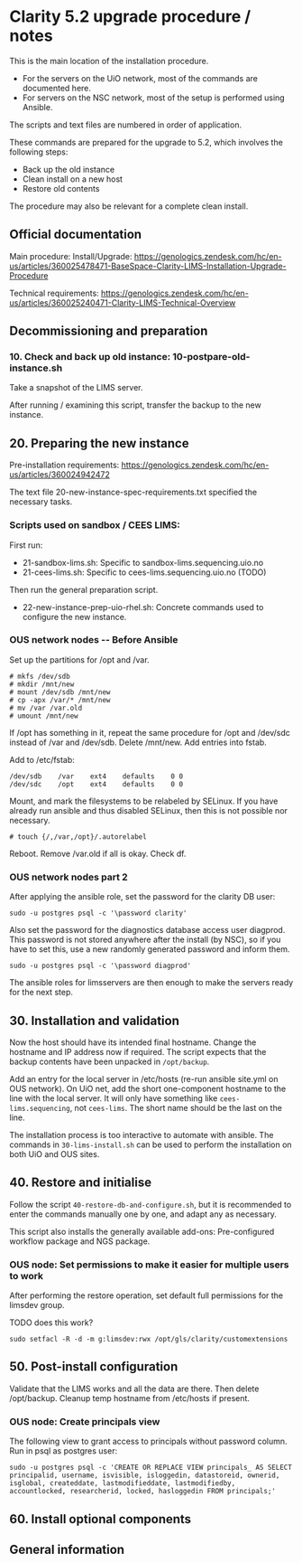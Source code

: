 # Clarity 5.2 upgrade procedure / notes

This is the main location of the installation procedure.

* For the servers on the UiO network, most of the commands are documented here.
* For servers on the NSC network, most of the setup is performed using Ansible.

The scripts and text files are numbered in order of application.

These commands are prepared for the upgrade to 5.2, which involves the following steps:

* Back up the old instance
* Clean install on a new host
* Restore old contents

The procedure may also be relevant for a complete clean install.


## Official documentation

Main procedure: Install/Upgrade: https://genologics.zendesk.com/hc/en-us/articles/360025478471-BaseSpace-Clarity-LIMS-Installation-Upgrade-Procedure

Technical requirements: https://genologics.zendesk.com/hc/en-us/articles/360025240471-Clarity-LIMS-Technical-Overview


## Decommissioning and preparation

### 10. Check and back up old instance: 10-postpare-old-instance.sh

Take a snapshot of the LIMS server.

After running / examining this script, transfer the backup to the new instance.


## 20. Preparing the new instance

Pre-installation requirements: https://genologics.zendesk.com/hc/en-us/articles/360024942472

The text file 20-new-instance-spec-requirements.txt specified the necessary tasks.

### Scripts used on sandbox / CEES LIMS:

First run:

* 21-sandbox-lims.sh: Specific to sandbox-lims.sequencing.uio.no
* 21-cees-lims.sh: Specific to cees-lims.sequencing.uio.no (TODO)

Then run the general preparation script.

* 22-new-instance-prep-uio-rhel.sh: Concrete commands used to configure the new instance.


### OUS network nodes -- Before Ansible

Set up the partitions for /opt and /var.

    # mkfs /dev/sdb
    # mkdir /mnt/new
    # mount /dev/sdb /mnt/new
    # cp -apx /var/* /mnt/new
    # mv /var /var.old
    # umount /mnt/new

If /opt has something in it, repeat the same procedure for /opt and /dev/sdc instead of
/var and /dev/sdb. Delete /mnt/new. Add entries into fstab.

Add to /etc/fstab:

    /dev/sdb	/var	ext4	defaults	0 0
    /dev/sdc	/opt	ext4	defaults	0 0

Mount, and mark the filesystems to be relabeled by SELinux. If you have already run ansible
and thus disabled SELinux, then this is not possible nor necessary.

    # touch {/,/var,/opt}/.autorelabel

Reboot. Remove /var.old if all is okay. Check df.

### OUS network nodes part 2

After applying the ansible role, set the password for the clarity DB user:

    sudo -u postgres psql -c '\password clarity'

Also set the password for the diagnostics database access user diagprod. This password is not
stored anywhere after the install (by NSC), so if you have to set this, use a new randomly
generated password and inform them.

    sudo -u postgres psql -c '\password diagprod'

The ansible roles for limsservers are then enough to make the servers ready for the next
step.


## 30. Installation and validation

Now the host should have its intended final hostname. Change the hostname and IP address now if
required. The script expects that the backup contents have been unpacked in `/opt/backup`.

Add an entry for the local server in /etc/hosts (re-run ansible site.yml on OUS network). On
UiO net, add the short one-component hostname to the line with the local server. It will only
have something like `cees-lims.sequencing`, not `cees-lims`. The short name should be the
last on the line.

The installation process is too interactive to automate with ansible. The commands in
`30-lims-install.sh` can be used to perform the installation on both UiO and OUS sites.


## 40. Restore and initialise

Follow the script `40-restore-db-and-configure.sh`, but it is recommended to enter the
commands manually one by one, and adapt any as necessary.

This script also installs the generally available add-ons: Pre-configured workflow package
and NGS package.



### OUS node: Set permissions to make it easier for multiple users to work

After performing the restore operation, set default full permissions for the limsdev group.

TODO does this work? 

    sudo setfacl -R -d -m g:limsdev:rwx /opt/gls/clarity/customextensions


## 50. Post-install configuration

Validate that the LIMS works and all the data are there. Then delete /opt/backup. Cleanup temp hostname
from /etc/hosts if present.

### OUS node: Create principals view

The following view to grant access to principals without password column. Run in psql as
postgres user:

    sudo -u postgres psql -c 'CREATE OR REPLACE VIEW principals_ AS SELECT principalid, username, isvisible, isloggedin, datastoreid, ownerid, isglobal, createddate, lastmodifieddate, lastmodifiedby, accountlocked, researcherid, locked, hasloggedin FROM principals;'


## 60. Install optional components


## General information

